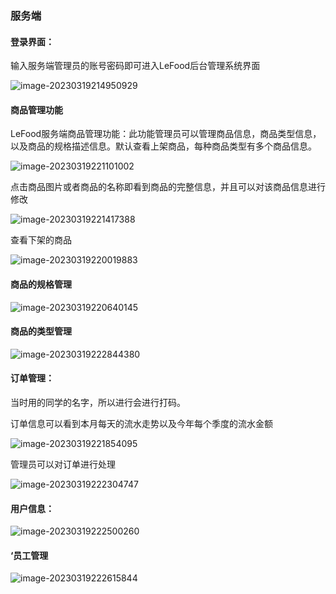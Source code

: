 ### 服务端



#### 登录界面：

输入服务端管理员的账号密码即可进入LeFood后台管理系统界面

![image-20230319214950929](https://cdn.staticaly.com/gh/Steam7365/LeFoodDescribe/main/mdImg/image-20230319214950929.png)



#### 商品管理功能

LeFood服务端商品管理功能：此功能管理员可以管理商品信息，商品类型信息，以及商品的规格描述信息。默认查看上架商品，每种商品类型有多个商品信息。

![image-20230319221101002](https://cdn.staticaly.com/gh/Steam7365/LeFoodDescribe/main/mdImg/image-20230319221101002.png)



点击商品图片或者商品的名称即看到商品的完整信息，并且可以对该商品信息进行修改

![image-20230319221417388](https://cdn.staticaly.com/gh/Steam7365/LeFoodDescribe/main/mdImg/image-20230319221417388.png)

查看下架的商品

![image-20230319220019883](https://cdn.staticaly.com/gh/Steam7365/LeFoodDescribe/main/mdImg/image-20230319220019883.png)



#### 商品的规格管理

![image-20230319220640145](https://cdn.staticaly.com/gh/Steam7365/LeFoodDescribe/main/mdImg/image-20230319220640145.png)

#### 商品的类型管理

![image-20230319222844380](https://cdn.staticaly.com/gh/Steam7365/LeFoodDescribe/main/mdImg/image-20230319222844380.png)



#### 订单管理：

当时用的同学的名字，所以进行会进行打码。

订单信息可以看到本月每天的流水走势以及今年每个季度的流水金额

![image-20230319221854095](https://cdn.staticaly.com/gh/Steam7365/LeFoodDescribe/main/mdImg/image-20230319221854095.png)

管理员可以对订单进行处理

![image-20230319222304747](https://cdn.staticaly.com/gh/Steam7365/LeFoodDescribe/main/mdImg/image-20230319222304747.png)



#### 用户信息：

![image-20230319222500260](https://cdn.staticaly.com/gh/Steam7365/LeFoodDescribe/main/mdImg/image-20230319222500260.png)



#### ‘员工管理

![image-20230319222615844](https://cdn.staticaly.com/gh/Steam7365/LeFoodDescribe/main/mdImg/image-20230319222615844.png)
